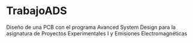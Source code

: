 # TrabajoADS
Diseño de una PCB con el programa Avanced System Design para la asignatura de Proyectos Experimentales I y Emisiones Electromagnéticas
